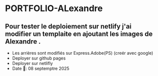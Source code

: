 # PORTFOLIO-ALexandre
##  Pour tester le deploiement sur netlify j'ai  modifier un templaite en ajoutant les images de Alexandre .
- Les arrières sont modifiés sur  Express.Adobe(PS) (creér avec google)
- Deployer sur github pages[]()
- Deployer sur netlifly[]()
- Date 🔢: 08 septemptre 2025